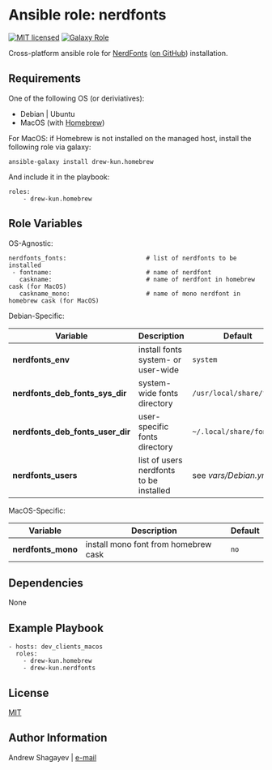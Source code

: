Ansible role: nerdfonts
=========

[![MIT licensed][mit-badge]][mit-link]
[![Galaxy Role][role-badge]][galaxy-link]

Cross-platform ansible role for [NerdFonts][nerdfonts] ([on GitHub][nf-git]) installation.

Requirements
------------

One of the following OS (or deriviatives):
 - Debian | Ubuntu
 - MacOS (with [Homebrew][homebrew])

For MacOS:
if Homebrew is not installed on the managed host, install the following role via galaxy:

    ansible-galaxy install drew-kun.homebrew

 And include it in the playbook:

    roles:
        - drew-kun.homebrew

Role Variables
--------------

OS-Agnostic:

    nerdfonts_fonts:                      # list of nerdfonts to be installed
     - fontname:                          # name of nerdfont
       caskname:                          # name of nerdfont in homebrew cask (for MacOS)
       caskname_mono:                     # name of mono nerdfont in homebrew cask (for MacOS)

Debian-Specific:

| Variable | Description | Default |
|----------|-------------|---------|
| **nerdfonts_env** | install fonts system- or user-wide | `system` |
| **nerdfonts_deb_fonts_sys_dir** | system-wide fonts directory | `/usr/local/share/fonts` |
| **nerdfonts_deb_fonts_user_dir** | user-specific fonts directory | `~/.local/share/fonts` |
| **nerdfonts_users** | list of users nerdfonts to be installed | see *vars/Debian.yml* |

MacOS-Specific:

| Variable | Description | Default |
|----------|-------------|---------|
| **nerdfonts_mono** | install mono font from homebrew cask | `no` |

Dependencies
------------

None

Example Playbook
----------------

    - hosts: dev_clients_macos
      roles:
        - drew-kun.homebrew
        - drew-kun.nerdfonts

License
-------

[MIT][mit-link]

Author Information
------------------

Andrew Shagayev | [e-mail](mailto:drewshg@gmail.com)

[role-badge]: https://img.shields.io/badge/role-drew--kun.nerdfonts-green.svg
[galaxy-link]: https://galaxy.ansible.com/drew-kun/nerdfonts/
[mit-badge]: https://img.shields.io/badge/license-MIT-blue.svg
[mit-link]: https://raw.githubusercontent.com/drew-kun/ansible-nerdfonts/master/LICENSE
[homebrew]: http://brew.sh/
[nerdfonts]: https://nerdfonts.com/
[nf-git]: https://github.com/ryanoasis/nerd-fonts

